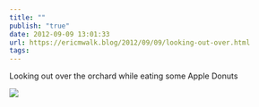 ```yaml
---
title: ""
publish: "true"
date: 2012-09-09 13:01:33
url: https://ericmwalk.blog/2012/09/09/looking-out-over.html
tags: 
---
```


Looking out over the orchard while eating some Apple Donuts

![](https://ericmwalk.blog/uploads/2022/cc6997a597.jpg)